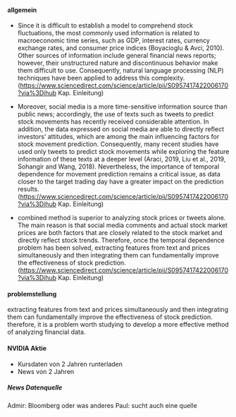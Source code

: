#### allgemein
- Since it is difficult to establish a model to comprehend stock fluctuations, the most commonly used information is related to macroeconomic time series, such as GDP, interest rates, currency exchange rates, and consumer price indices (Boyacioglu & Avci, 2010). Other sources of information include general financial news reports; however, their unstructured nature and discontinuous behavior make them difficult to use. Consequently, natural language processing (NLP) techniques have been applied to address this complexity.
(https://www.sciencedirect.com/science/article/pii/S0957417422006170?via%3Dihub Kap. Einleitung)

- Moreover, social media is a more time-sensitive information source than public news; accordingly, the use of texts such as tweets to predict stock movements has recently received considerable attention. In addition, the data expressed on social media are able to directly reflect investors’ attitudes, which are among the main influencing factors for stock movement prediction. Consequently, many recent studies have used only tweets to predict stock movements while exploring the feature information of these texts at a deeper level (Araci, 2019, Liu et al., 2019, Sohangir and Wang, 2018). Nevertheless, the importance of temporal dependence for movement prediction remains a critical issue, as data closer to the target trading day have a greater impact on the prediction results.
(https://www.sciencedirect.com/science/article/pii/S0957417422006170?via%3Dihub Kap. Einleitung)

- combined method is superior to analyzing stock prices or tweets alone. The main reason is that social media comments and actual stock market prices are both factors that are closely related to the stock market and directly reflect stock trends. Therefore, once the temporal dependence problem has been solved, extracting features from text and prices simultaneously and then integrating them can fundamentally improve the effectiveness of stock prediction.
(https://www.sciencedirect.com/science/article/pii/S0957417422006170?via%3Dihub Kap. Einleitung)

#### problemstellung
extracting features from text and prices simultaneously and then integrating them can fundamentally improve the effectiveness of stock prediction. therefore, it is a problem worth studying to develop a more effective method of analyzing financial data.

#### NVIDIA Aktie
- Kursdaten von 2 Jahren runterladen  
- News von 2 Jahren

##### News Datenquelle
Admir: Bloomberg oder was anderes
Paul: sucht auch eine quelle
